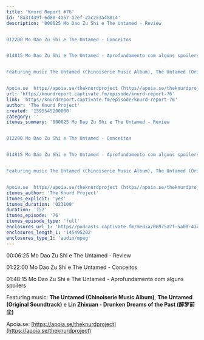 ```yaml
---
title: 'Knurd Report #76'
id: '8a31439f-6d80-4a57-a2ef-2ac253a48814'
description: '000625 Mo Dao Zu Shi e The Untamed - Review


012200 Mo Dao Zu Shi e The Untamed - Conceitos


014815 Mo Dao Zu Shi e The Untamed - Aprofundamento com alguns spoilers


Featuring music The Untamed (Chinoiserie Music Album), The Untamed (Original Soundtrack) e Lin Zhixuan - Drunken Dreams of the Past (醉梦前尘)


Apoia.se  https//apoia.se/theknurdproject (https//apoia.se/theknurdproject)'
url: 'https//knurdreport.captivate.fm/episode/knurd-report-76'
link: 'https//knurdreport.captivate.fm/episode/knurd-report-76'
author: 'The Knurd Project'
created: '1595545200000'
category: ''
itunes_summary: '000625 Mo Dao Zu Shi e The Untamed - Review


012200 Mo Dao Zu Shi e The Untamed - Conceitos


014815 Mo Dao Zu Shi e The Untamed - Aprofundamento com alguns spoilers


Featuring music The Untamed (Chinoiserie Music Album), The Untamed (Original Soundtrack) e Lin Zhixuan - Drunken Dreams of the Past (醉梦前尘)


Apoia.se  https//apoia.se/theknurdproject (https//apoia.se/theknurdproject)'
itunes_author: 'The Knurd Project'
itunes_explicit: 'yes'
itunes_duration: '023109'
duration: '152'
itunes_episode: '76'
itunes_episode_type: 'full'
enclosures_url_1: 'https//podcasts.captivate.fm/media/06975a7f-5a09-4346-9997-621c71664438/knurd76.mp3'
enclosures_length_1: '145495202'
enclosures_type_1: 'audio/mpeg'
---
```

00:06:25 Mo Dao Zu Shi e The Untamed - Review

01:22:00 Mo Dao Zu Shi e The Untamed - Conceitos

01:48:15 Mo Dao Zu Shi e The Untamed - Aprofundamento com alguns spoilers

Featuring music: **The Untamed (Chinoiserie Music Album)**, **The Untamed (Original Soundtrack)** e **Lin Zhixuan - Drunken Dreams of the Past (醉梦前尘)**

Apoia.se: [https://apoia.se/theknurdproject](https://apoia.se/theknurdproject)